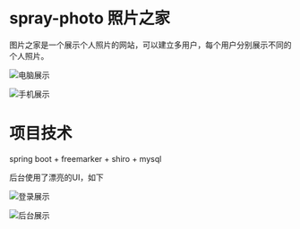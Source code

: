 # spray-photo 照片之家

图片之家是一个展示个人照片的网站，可以建立多用户，每个用户分别展示不同的个人照片。

![电脑展示](http://o6n64wdk9.bkt.clouddn.com/WX20170509-154903@2x.png)

![手机展示](http://o6n64wdk9.bkt.clouddn.com/WX20170509-153525@2x.png)

# 项目技术

spring boot + freemarker + shiro + mysql

后台使用了漂亮的UI，如下

![登录展示](http://o6n64wdk9.bkt.clouddn.com/WX20170509-153051@2x.png)

![后台展示](http://o6n64wdk9.bkt.clouddn.com/WX20170509-153139@2x.png)
